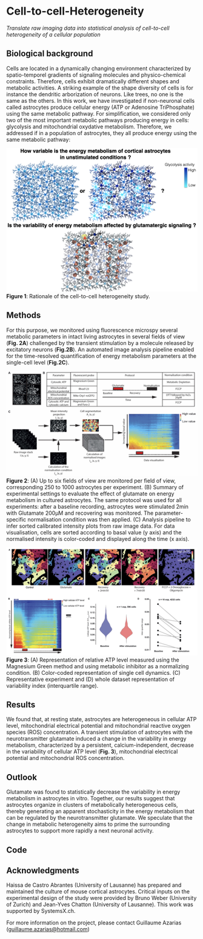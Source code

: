 # Cell-to-cell-Heterogeneity

 *Translate raw imaging data into statistical analysis of cell-to-cell heterogeneity of a cellular population*

## Biological background

Cells are located in a dynamically changing environment characterized by spatio-temporel gradients of signaling molecules and physico-chemical constraints. Therefore, cells exhibit dramatically different shapes and metabolic activities. A striking example of the shape diversity of cells is for instance the dendritic arborization of neurons. Like trees, no one is the same as the others.
In this work, we have investigated if non-neuronal cells called astrocytes produce cellular energy (ATP or Adenosine TriPhosphate) using the same metabolic pathway. For simplification, we considered only two of the most important metabolic pathways producing energy in cells: glycolysis and mitochondrial oxydative metabolism. Therefore, we addressed if in a population of astrocytes, they all produce energy using the same metabolic pathway:

![Fig. 1](Figure_1.jpeg)
**Figure 1**: Rationale of the cell-to-cell heterogeneity study.

## Methods

For this purpose, we monitored using fluorescence microspy several metabolic parameters in intact living astrocytes in several fields of view (**Fig. 2A**) challenged by the transient stimulation by a molecule released by excitatory neurons (**Fig.2B**). An automated image analysis pipeline enabled for the time-resolved quantification of energy metabolism parameters at the single-cell level (**Fig.2C**). 

![Fig. 2](Figure_2.jpeg)
**Figure 2**: (A) Up to six fields of view are monitored per field of view, corresponding 250 to 1000 astrocytes per experiment. (B) Summary of experimental settings to evaluate the effect of glutamate on energy metabolism in cultured astrocytes. The same protocol was used for all experiments: after a baseline recording, astrocytes were stimulated 2min with Glutamate 200µM and recovering was monitored. The parameter-specific normalisation condition was then applied. (C) Analysis pipeline to infer sorted calibrated intensity plots from raw image data. For data visualisation, cells are sorted according to basal value (y axis) and the normalised intensity is color-coded and displayed along the time (x axis).

![Fig. 3](Figure_3.jpeg)
**Figure 3**: (A) Representation of relative ATP level measured using the Magnesium Green method and using metabolic inhibitor as a normalizing condition. (B) Color-coded representation of single cell dynamics. (C) Representative experiment and (D) whole dataset representation of variability index (interquartile range).

## Results

We found that, at resting state, astrocytes are heterogeneous in cellular ATP level, mitochondrial electrical potential and mitochondrial reactive oxygen species (ROS) concentration. A transient stimulation of astrocytes with the neurotransmitter glutamate induced a change in the variability in energy metabolism, characterized by a persistent, calcium-independent, decrease in the variability of cellular ATP level (**Fig. 3**), mitochondrial electrical potential and mitochondrial ROS concentration.

## Outlook

Glutamate was found to statistically decrease the variability in energy metabolism in astrocytes in vitro.
Together, our results suggest that astrocytes organize in clusters of metabolically heterogeneous cells, thereby generating an apparent stochasticity in the energy metabolism that can be regulated by the neurotransmitter glutamate. We speculate that the change in metabolic heterogeneity aims to prime the surrounding astrocytes to support more rapidly a next neuronal activity.

## Code


## Acknowledgments

Haissa de Castro Abrantes (University of Lausanne) has prepared and maintained the culture of mouse cortical astrocytes. Critical inputs on the experimental design of the study were provided by Bruno Weber (University of Zurich) and Jean-Yves Chatton (University of Lausanne). This work was supported by SystemsX.ch.

For more information on the project, please contact Guillaume Azarias (guillaume.azarias@hotmail.com)